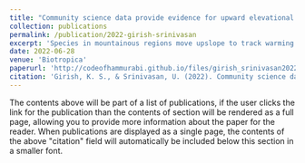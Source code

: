 ```yaml
---
title: "Community science data provide evidence for upward elevational range shifts by Eastern Himalayan birds"
collection: publications
permalink: /publication/2022-girish-srinivasan
excerpt: 'Species in mountainous regions move upslope to track warming climates. Using community science data from eBird, we design a statistical technique to detect these using observations from the East Himalayas.'
date: 2022-06-28
venue: 'Biotropica'
paperurl: 'http://codeofhammurabi.github.io/files/girish_srinivasan2022.pdf'
citation: 'Girish, K. S., & Srinivasan, U. (2022). Community science data provide evidence for upward elevational range shifts by Eastern Himalayan birds. Biotropica, 54(6), 1457-1465.'
---
```


The contents above will be part of a list of publications, if the user clicks the link for the publication than the contents of section will be rendered as a full page, allowing you to provide more information about the paper for the reader. When publications are displayed as a single page, the contents of the above "citation" field will automatically be included below this section in a smaller font.

